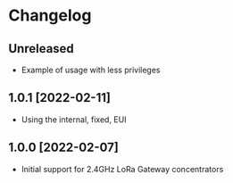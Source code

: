 # Changelog

## Unreleased

* Example of usage with less privileges

## 1.0.1 [2022-02-11]

* Using the internal, fixed, EUI

## 1.0.0 [2022-02-07]

* Initial support for 2.4GHz LoRa Gateway concentrators

